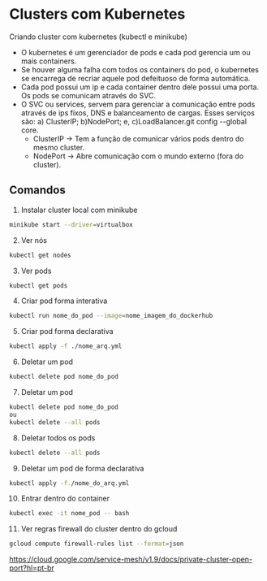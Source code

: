 # Clusters com Kubernetes
Criando cluster com kubernetes (kubectl e minikube)

- O kubernetes é um gerenciador de pods e cada pod gerencia um ou mais containers. 
- Se houver alguma falha com todos os containers do pod, o kubernetes se encarrega de recriar aquele pod defeituoso de forma automática.
- Cada pod possui um ip e cada container dentro dele possui uma porta. Os pods se comunicam através do SVC. 
- O SVC ou services, servem para gerenciar a comunicação entre pods através de ips fixos, DNS e balanceamento de cargas. Esses serviços são: a) ClusterIP; b)NodePort; e, c)LoadBalancer.git config --global core.
  - ClusterIP -> Tem a função de comunicar vários pods dentro do mesmo cluster.
  - NodePort -> Abre comunicação com o mundo externo (fora do cluster).

## Comandos

1. Instalar cluster local com minikube
```bash
minikube start --driver=virtualbox
```
2. Ver nós
```bash
kubectl get nodes
```
3. Ver pods
```bash
kubectl get pods
```
4. Criar pod forma interativa
```bash
kubectl run nome_do_pod --image=nome_imagem_do_dockerhub
```
5. Criar pod forma declarativa
```bash
kubectl apply -f ./nome_arq.yml
```
6. Deletar um pod
```bash
kubectl delete pod nome_do_pod
```
7. Deletar um pod
```bash
kubectl delete pod nome_do_pod
ou
kubectl delete --all pods
```
8. Deletar todos os pods
```bash
kubectl delete --all pods
```
9. Deletar um pod de forma declarativa
```bash
kubectl apply -f./nome_do_arq.yml
```
10. Entrar dentro do container
```bash
kubectl exec -it nome_pod -- bash
```
11. Ver regras firewall do cluster dentro do gcloud
```bash
gcloud compute firewall-rules list --format=json
```
https://cloud.google.com/service-mesh/v1.9/docs/private-cluster-open-port?hl=pt-br


